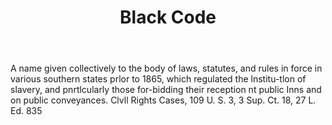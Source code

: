 ---
title: Black Code
letter: B
permalink: "/definitions/black-code.html"
body: A name given collectively to the body of laws, statutes, and rules in force
  in various southern states prlor to 1865, which regulated the lnstitu-tlon of slavery,
  and pnrtlcularly those for-bidding their reception nt public Inns and on public
  conveyances. Clvll Rights Cases, 109 U. S. 3, 3 Sup. Ct. 18, 27 L. Ed. 835
published_at: '2018-07-07'
source: Black's Law Dictionary
layout: post
---